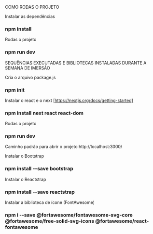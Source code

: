 COMO RODAS O PROJETO

Instalar as dependências
### npm install

Rodas o projeto
### npm run dev

SEQUÊNCIAS EXECUTADAS E BIBLIOTECAS INSTALADAS DURANTE A SEMANA DE IMERSÃO

Cria o arquivo package.js
### npm init

Instalar o react e o next [https://nextjs.org/docs/getting-started]
### npm install next react react-dom

Rodas o projeto
### npm run dev

Caminho padrão para abrir o projeto
http://localhost:3000/

Instalar o Bootstrap
### npm install --save bootstrap

Instalar o Reactstrap
### npm install --save reactstrap

Instalar a biblioteca de ícone (FontAwesome)
### npm i --save @fortawesome/fontawesome-svg-core @fortawesome/free-solid-svg-icons @fortawesome/react-fontawesome
